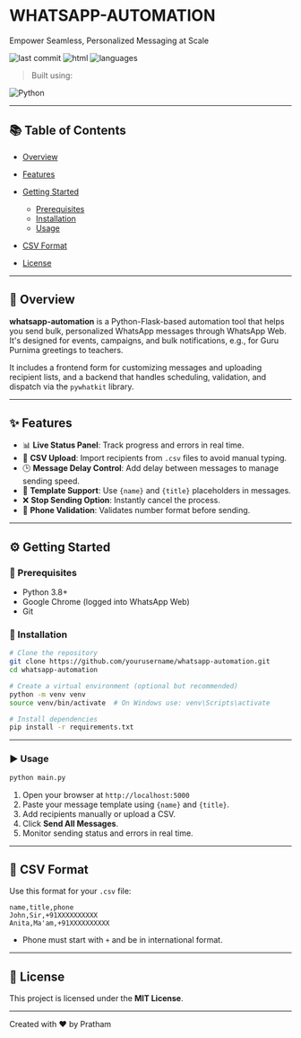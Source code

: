# WHATSAPP-AUTOMATION

Empower Seamless, Personalized Messaging at Scale

![last commit](https://img.shields.io/badge/last%20commit-today-brightgreen)
![html](https://img.shields.io/badge/html-80%25-orange)
![languages](https://img.shields.io/badge/languages-2-blue)

> Built using:

![Python](https://img.shields.io/badge/Python-3.x-blue?logo=python)

---

## 📚 Table of Contents

* [Overview](#overview)
* [Features](#features)
* [Getting Started](#getting-started)

  * [Prerequisites](#prerequisites)
  * [Installation](#installation)
  * [Usage](#usage)
* [CSV Format](#csv-format)
* [License](#license)

---

## 📖 Overview

**whatsapp-automation** is a Python-Flask-based automation tool that helps you send bulk, personalized WhatsApp messages through WhatsApp Web.
It's designed for events, campaigns, and bulk notifications, e.g., for Guru Purnima greetings to teachers.

It includes a frontend form for customizing messages and uploading recipient lists, and a backend that handles scheduling, validation, and dispatch via the `pywhatkit` library.

---

## ✨ Features

* 📊 **Live Status Panel**: Track progress and errors in real time.
* 📂 **CSV Upload**: Import recipients from `.csv` files to avoid manual typing.
* 🕒 **Message Delay Control**: Add delay between messages to manage sending speed.
* 💬 **Template Support**: Use `{name}` and `{title}` placeholders in messages.
* ❌ **Stop Sending Option**: Instantly cancel the process.
* 📱 **Phone Validation**: Validates number format before sending.

---

## ⚙️ Getting Started

### 🧩 Prerequisites

* Python 3.8+
* Google Chrome (logged into WhatsApp Web)
* Git

### 🔧 Installation

```bash
# Clone the repository
git clone https://github.com/yourusername/whatsapp-automation.git
cd whatsapp-automation

# Create a virtual environment (optional but recommended)
python -m venv venv
source venv/bin/activate  # On Windows use: venv\Scripts\activate

# Install dependencies
pip install -r requirements.txt
```

---

### ▶️ Usage

```bash
python main.py
```

1. Open your browser at `http://localhost:5000`
2. Paste your message template using `{name}` and `{title}`.
3. Add recipients manually or upload a CSV.
4. Click **Send All Messages**.
5. Monitor sending status and errors in real time.

---

## 🧾 CSV Format

Use this format for your `.csv` file:

```csv
name,title,phone
John,Sir,+91XXXXXXXXXX
Anita,Ma'am,+91XXXXXXXXXX
```

* Phone must start with `+` and be in international format.

---

## 🪪 License

This project is licensed under the **MIT License**.

---

Created with ❤️ by Pratham
